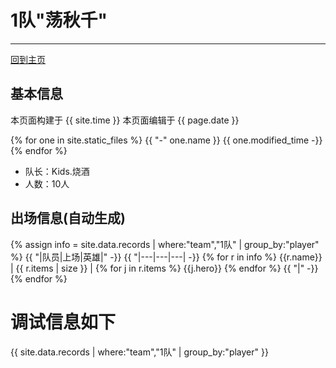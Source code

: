 # 1队"荡秋千"
---

[回到主页](README.md)

## 基本信息
本页面构建于 {{ site.time }}
本页面编辑于 {{ page.date }}

{% for one in site.static_files %}
   {{ "-" one.name }} {{ one.modified_time -}}
{% endfor %}

- 队长：Kids.烧酒
- 人数：10人

## 出场信息(自动生成)

{% assign info = site.data.records | where:"team","1队" | group_by:"player" %}
{{ "|队员|上场|英雄|" -}}
{{ "|---|---|---| -}}
{% for r in info %}
  {{r.name}}  |  {{ r.items | size }} |  {% for j in r.items %}  {{j.hero}}  {% endfor %}  {{ "|" -}}
{% endfor %}

# 调试信息如下
{{ site.data.records | where:"team","1队" | group_by:"player" }}




